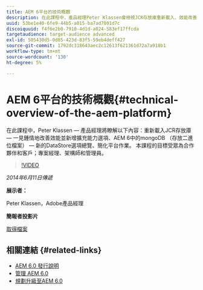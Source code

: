 ```yaml
---
title: AEM 6平台的技術概觀
description: 在此課程中，產品經理Peter Klassen會檢視JCR存放庫重新載入、效能改善和新的擴充性選項。
uuid: 53be1e40-6fe9-44b5-a015-ba7ad7801d7c
discoiquuid: f4f6e2b0-7910-4d1d-a024-583ef17ffcda
targetaudience: target-audience advanced
exl-id: 505430d5-0d85-423d-83f5-59eb4deff427
source-git-commit: 1792dc318643aec2c12613f621361d72a7a918b1
workflow-type: tm+mt
source-wordcount: '130'
ht-degree: 5%

---
```


# AEM 6平台的技術概觀{#technical-overview-of-the-aem-platform}

在此課程中，Peter Klassen — 產品經理將瞭解以下內容：重新載入JCR存放庫 — 一見鍾情地改善效能並新增擴充能力選項、AEM 6中的mongoDB （存放二進位檔案） — 新的DataStore選項總覽、簡化平台作業。 本課程的目標受眾為合作夥伴和客戶；專案經理、架構師和管理員。

>[!VIDEO](https://video.tv.adobe.com/v/19517/?quality=9)

*2014年6月11日傳遞*

**展示者：**

Peter Klassen，Adobe產品經理

**簡報者投影片**

[取得檔案](assets/aem6-platform-whatsnew.pdf)

## 相關連結 {#related-links}

* [AEM 6.0 發行說明](https://docs.adobe.com/content/docs/en/aem/6-0/release-notes.html)
* [管理 AEM 6.0](https://docs.adobe.com/docs/en/aem/6-0/manage.html)
* [規劃升級至AEM 6.0](https://docs.adobe.com/content/docs/en/aem/6-0/deploy/upgrade/planning.html)
